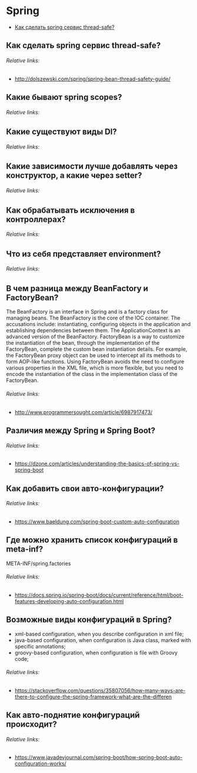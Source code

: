 # Spring
+ [Как сделать spring сервис thread-safe?](#Как-сделать-spring-сервис-thread-safe)

## Как сделать spring сервис thread-safe?
###### Relative links:
+ http://dolszewski.com/spring/spring-bean-thread-safety-guide/

## Какие бывают spring scopes?
###### Relative links:

## Какие существуют виды DI?
###### Relative links:

## Какие зависимости лучше добавлять через конструктор, а какие через setter?
###### Relative links:

## Как обрабатывать исключения в контроллерах?
###### Relative links:

## Что из себя представляет environment?
###### Relative links:

## В чем разница между BeanFactory и FactoryBean?
The BeanFactory is an interface in Spring and is a factory class for managing beans. The BeanFactory is the core of the IOC container. The accusations include: instantiating, configuring objects in the application and establishing dependencies between them. The ApplicationContext is an advanced version of the BeanFactory.
FactoryBean is a way to customize the instantiation of the bean, through the implementation of the FactoryBean, complete the custom bean instantiation details. For example, the FactoryBean proxy object can be used to intercept all its methods to form AOP-like functions. Using FactoryBean avoids the need to configure various properties in the XML file, which is more flexible, but you need to encode the instantiation of the class in the implementation class of the FactoryBean.
###### Relative links:
+ http://www.programmersought.com/article/6987917473/

## Различия между Spring и Spring Boot?
###### Relative links:
+ https://dzone.com/articles/understanding-the-basics-of-spring-vs-spring-boot

## Как добавить свои авто-конфигурации?
###### Relative links:
+ https://www.baeldung.com/spring-boot-custom-auto-configuration

## Где можно хранить список конфигураций в meta-inf?
META-INF/spring.factories
###### Relative links:
+ https://docs.spring.io/spring-boot/docs/current/reference/html/boot-features-developing-auto-configuration.html

## Возможные виды конфигураций в Spring?
+ xml-based configuration, when you describe configuration in xml file;
+ java-based configuration, when configuration is Java class, marked with specific annotations;
+ groovy-based configuration, when configuration is file with Groovy code;
###### Relative links:
+ https://stackoverflow.com/questions/35807056/how-many-ways-are-there-to-configure-the-spring-framework-what-are-the-differen

## Как авто-поднятие конфигураций происходит?
###### Relative links:
+ https://www.javadevjournal.com/spring-boot/how-spring-boot-auto-configuration-works/
